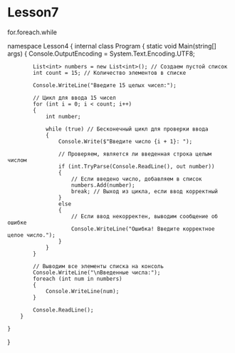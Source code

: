 # Lesson7
for.foreach.while

namespace Lesson4
{
    internal class Program
    {
        static void Main(string[] args)
        {
            Console.OutputEncoding = System.Text.Encoding.UTF8;

            
            List<int> numbers = new List<int>(); // Создаем пустой список
            int count = 15; // Количество элементов в списке

            Console.WriteLine("Введите 15 целых чисел:");

            // Цикл для ввода 15 чисел
            for (int i = 0; i < count; i++)
            {
                int number;

                while (true) // Бесконечный цикл для проверки ввода
                {
                    Console.Write($"Введите число {i + 1}: ");

                    // Проверяем, является ли введенная строка целым числом
                    if (int.TryParse(Console.ReadLine(), out number))
                    {
                        // Если введено число, добавляем в список
                        numbers.Add(number);
                        break; // Выход из цикла, если ввод корректный
                    }
                    else
                    {
                        // Если ввод некорректен, выводим сообщение об ошибке
                        Console.WriteLine("Ошибка! Введите корректное целое число.");
                    }
                }
            }

            // Выводим все элементы списка на консоль
            Console.WriteLine("\nВведенные числа:");
            foreach (int num in numbers)
            {
                Console.WriteLine(num);
            }

            Console.ReadLine();
        }

    }
}
